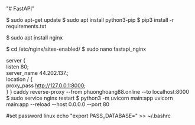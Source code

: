 "# FastAPI"

$ sudo apt-get update
$ sudo apt install python3-pip
$ pip3 install -r requirements.txt

$ sudo apt install nginx

$ cd /etc/nginx/sites-enabled/
$ sudo nano fastapi_nginx

server {    
listen 80;    
server_name 44.202.137.;    
location / {        
proxy_pass http://127.0.0.1:8000;    
}
}
caddy reverse-proxy --from phuonghoang88.online --to localhost:8000
$ sudo service nginx restart
$ python3 -m uvicorn main:app
uvicorn main:app --reload --host 0.0.0.0 --port 80

#set password linux
echo "export PASS_DATABASE=" >> ~/.bashrc